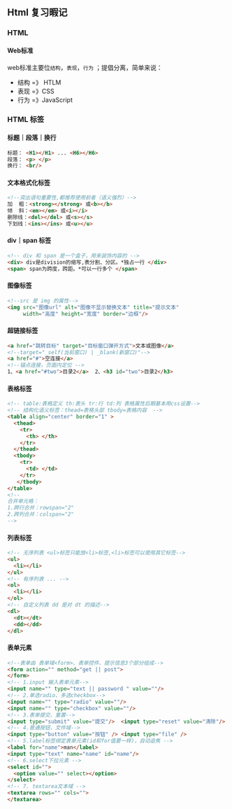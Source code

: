 ## Html 复习暇记

### HTML

#### Web标准

web标准主要位`结构`，`表现`，`行为` ；提倡分离，简单来说：

- 结构 =》 HTLM
- 表现 =》CSS
- 行为 =》JavaScript

### HTML 标签

#### 标题｜段落｜换行

```html
标题： <H1></H1> ... <H6></H6>
段落： <p> </p>
换行： <br/>
```

#### 文本格式化标签

```html
<!--突出语句重要性,都推荐使用前者（语义强烈）-->
加  粗：<strong></strong> 或<b></b>
倾  斜：<em></em> 或<i></i>
删除线：<del></del> 或<s></s>
下划线：<ins></ins> 或<u></u>

```

#### div｜span 标签

```html
<!-- div 和 span 是一个盒子，用来装饰内容的 -->
<div> div是division的缩写,表分割、分区。*独占一行 </div>
<span> span为跨度，跨距。*可以一行多个 </span>
```

#### 图像标签

```html
<!--src 是 img 的属性-->
<img src="图像url" alt="图像不显示替换文本" title="提示文本" 
     width="高度" height="宽度" border="边框"/>
```

#### 超链接标签

```html
<a href="跳转目标" target="目标窗口弹开方式">文本或图像</a>
<!--target="_self(当前窗口) | _blank(新窗口)"-->
<a href="#">空连接</a> 
<!--锚点连接，页面内定位 -->
1、<a href="#two">目录2</a>  2、<h3 id="two">目录2</h3>
```

#### 表格标签

```html
<!-- table:表格定义 th:表头 tr:行 td:列 表格属性后期基本用css设置-->
<!-- 结构化语义标签：thead=表格头部 tbody=表格内容  -->
<table align="center" border="1" >
  <thead>
    <tr> 
      <th> </th>
    </tr>
  </thead>
  <tbody>
    <tr>
      <td> </td>
    </tr>
   </tbody>
</table>
<!--
合并单元格：
1.跨行合并：rowspan="2"
2.跨列合并：colspan="2"
-->
```

#### 列表标签

```html
<!-- 无序列表 <ul>标签只能放<li>标签,<li>标签可以使用其它标签-->
<ul>
  <li></li>
</ul>
<!-- 有序列表 ... -->
<ol>
  <li></li>
</ol>
<!-- 自定义列表 dd 是对 dt 的描述-->
<dl>
  <dt></dt>
  <dd></dd>
</dl>
```

#### 表单元素

```html
<!--表单由 表单域<form>、表单控件、提示信息3个部分组成-->
<form action="" method="get || post">
</form>
<!-- 1.input 输入表单元素-->
<input name="" type="text || password " value=""/>
<!-- 2.单选radio、多选checkbox-->
<input name="" type="radio" value=""/>
<input name="" type="checkbox" value=""/>
<!-- 3.表单提交、重置-->
<input type="submit" value="提交"/>  <input type="reset" value="清除"/>
<!-- 4.普通按钮、文件域-->
<input type="button" value="按钮" /> <input type="file" />
<!-- 5.label标签绑定表单元素(id和for值要一样)，自动追焦 -->
<label for="name">man</label>
<input type="text" name="name" id="name"/>
<!-- 6.select下拉元素 -->
<select id="">
  <option value="" select></option>
</select>
<!-- 7. textarea文本域 -->
<textarea rows="" cols="">
</textarea>
```











